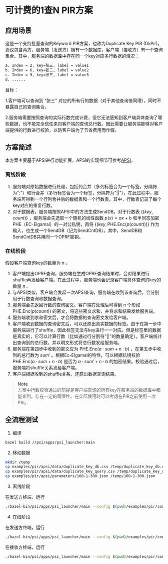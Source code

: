 # 可计费的1查N PIR方案

## 应用场景
这是一个支持批量查询的Keyword PIR方案，也称为Duplicate Key PIR (DkPir)。协议包含两方，服务端（发送方）拥有一个数据库，客户端（接收方）有一个查询集合。其中，服务端的数据库中存在同一个key对应多行数据的情况：
```bash
a. Index = 2, key=张三, label = value1
b. Index = 6, key=张三, label = value2
c. Index = 9, key=张三, label = value3
d. ......
```
目标：

1.客户端可以查询到 “张三” 对应的所有行的数据（对于其他查询值同理），同时不暴露自己的查询集合。

2.服务端需要按照查询的实际行数完成计费，但它无法感知到客户端具体查询了哪些数据，也不能完全信任来自客户端的查询总行数。因此需要让服务端能够对客户端提供的行数进行校验，以防客户端为了节省费用而作假。
## 方案简述

本方案主要基于APSI进行功能扩展，APSI的实现细节可参考[APSI](https://github.com/microsoft/APSI)。

### 离线阶段

1. 服务端对原始数据进行处理，包括列合并（多列标签合为一个标签，分隔符为";"）和行合并（多行标签合为一个标签，分隔符为"||"），在此过程中，服务端可得到一个行列合并后的数据表和一个行数表。其中，行数表记录了每个key对应的重复行数。
2. 对于数据表，服务端按照APSI中的方法生成SendDB。对于行数表 $\{(key,count)\}$ ，服务端会先选取一个随机的线性函数 $p(x)=ax+b$ 和半同态加密 $\mathrm{PHE}$（EC-Elgamal）的一对公私钥，再将 $\{(key,\mathrm{PHE.Enc}(p(count)))\}$ 作为输入，也生成一个SendDB（记为SendCntDB）。其中，SendDB和SendCntDB共用同一个OPRF密钥。

### 在线阶段

假设客户端查询key的数量为 $n$ 。

1. 客户端提出OPRF查询，服务端在生成OPRF查询结果时，会对结果进行shuffle再发给客户端。在此过程中，服务端也会记录客户端具体查询的key的数量 $n$ 。
2. 与APSI类似，客户端会发起一次APSI查询，服务端在收到该查询后，会分别用于行数查询和数据查询。
3. 服务端会先返回行数的查询密文。客户端在处理后可得到 $n$ 个形如 $\mathrm{PHE.Enc}(p(count))$ 的密文，将这些密文求和，并将求和结果发给服务端。
4. 服务端收到求和密文后，才会将数据的查询密文发给客户端。
5. 客户端收到数据的查询密文后，可以还原出真实数据的标签。由于在第一步中服务端进行了shuffle，因此标签无法与key进行一一对应。但是标签里的数据是真实的，它可以计算行数（比如通过行分割符"||"的数量确定）。客户端统计出查询到的总行数，并以明文形式将总行数发给服务端。
6. 服务端在第四步中收到的密文应为 $\mathrm{PHE.Enc}(a\cdot sum + n \cdot b)$ ，在第五步中收到的总行数为 $sum'$ 。根据Ec-Elgamal的特性，可以根据私钥校验 $\mathrm{PHE.Enc}(a\cdot sum + n \cdot b)$ 是否为 $a\cdot sum' + n \cdot b$ 的加密结果。校验通过后，服务端将shuffle关系发给客户端。
7. 客户端根据收到的shuffle关系，还原出数据查询结果。

> **Note**<br>
方案中行数校验通过的前提是客户端查询的所有key在服务端的数据库中都能查到，存在一定的局限性。在实际使用时可以考虑在PIR之前使用一次PSI。

## 全流程测试

1. 编译
```bash
bazel build //psi/apps/psi_launcher:main
```
2. 移动数据
```bash
mkdir /temp
cp examples/pir/apsi/data/duplicate_key_db.csv /temp/duplicate_key_db.csv
cp examples/pir/apsi/data/duplicate_key_query.csv /temp/duplicate_key_query.csv
cp examples/pir/apsi/parameters/100-1-300.json /temp/100-1-300.json
```

3. 离线阶段


在发送方终端，运行
```bash
./bazel-bin/psi/apps/psi_launcher/main --config $(pwd)/examples/pir/config/dk_pir_sender_offline.json
```
4. 在线阶段


在发送方终端，运行
```bash
./bazel-bin/psi/apps/psi_launcher/main --config $(pwd)/examples/pir/config/dk_pir_sender_online.json
```

在接收方终端，运行
```bash
./bazel-bin/psi/apps/psi_launcher/main --config $(pwd)/examples/pir/config/dk_pir_receiver_online.json
```
